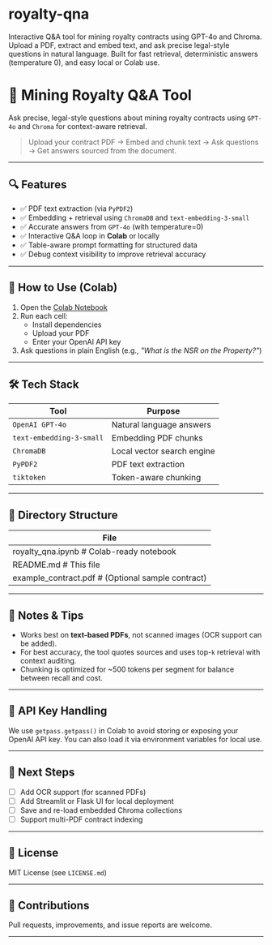 # royalty-qna
Interactive Q&amp;A tool for mining royalty contracts using GPT-4o and Chroma. Upload a PDF, extract and embed text, and ask precise legal-style questions in natural language. Built for fast retrieval, deterministic answers (temperature 0), and easy local or Colab use.

# 🧾 Mining Royalty Q&A Tool

Ask precise, legal-style questions about mining royalty contracts using `GPT-4o` and `Chroma` for context-aware retrieval.

> Upload your contract PDF → Embed and chunk text → Ask questions → Get answers sourced from the document.

---

## 🔍 Features

- ✅ PDF text extraction (via `PyPDF2`)
- ✅ Embedding + retrieval using `ChromaDB` and `text-embedding-3-small`
- ✅ Accurate answers from `GPT-4o` (with temperature=0)
- ✅ Interactive Q&A loop in **Colab** or locally
- ✅ Table-aware prompt formatting for structured data
- ✅ Debug context visibility to improve retrieval accuracy

---


## 🚀 How to Use (Colab)

1. Open the [Colab Notebook](https://colab.research.google.com/drive/1rSVEHGrbKSXVE4CX8uGx5U5M2TqXp1ZQ?usp=sharing)
2. Run each cell:
   - Install dependencies
   - Upload your PDF
   - Enter your OpenAI API key
3. Ask questions in plain English (e.g., _"What is the NSR on the Property?"_)

---

## 🛠️ Tech Stack

| Tool         | Purpose                     |
|--------------|-----------------------------|
| `OpenAI GPT-4o` | Natural language answers      |
| `text-embedding-3-small` | Embedding PDF chunks         |
| `ChromaDB`    | Local vector search engine   |
| `PyPDF2`      | PDF text extraction          |
| `tiktoken`    | Token-aware chunking         |

---

## 📁 Directory Structure
| File |
|------------------------------------------|
| royalty_qna.ipynb # Colab-ready notebook |
| README.md # This file |
| example_contract.pdf # (Optional sample contract) |


---

## 📌 Notes & Tips

- Works best on **text-based PDFs**, not scanned images (OCR support can be added).
- For best accuracy, the tool quotes sources and uses top-`k` retrieval with context auditing.
- Chunking is optimized for ~500 tokens per segment for balance between recall and cost.

---

## 🔐 API Key Handling

We use `getpass.getpass()` in Colab to avoid storing or exposing your OpenAI API key. You can also load it via environment variables for local use.

---

## 🧠 Next Steps

- [ ] Add OCR support (for scanned PDFs)
- [ ] Add Streamlit or Flask UI for local deployment
- [ ] Save and re-load embedded Chroma collections
- [ ] Support multi-PDF contract indexing

---

## 📜 License

MIT License (see `LICENSE.md`)

---

## 🤝 Contributions

Pull requests, improvements, and issue reports are welcome.

---

